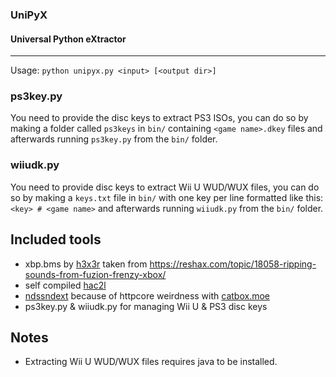 ### UniPyX
#### Universal Python eXtractor
---
Usage: `python unipyx.py <input> [<output dir>]`

### ps3key.py
You need to provide the disc keys to extract PS3 ISOs, you can do so by making a folder called `ps3keys` in `bin/` containing `<game name>.dkey` files and afterwards running `ps3key.py` from the `bin/` folder.
### wiiudk.py
You need to provide disc keys to extract Wii U WUD/WUX files, you can do so by making a `keys.txt` file in `bin/` with one key per line formatted like this: `<key> # <game name>` and afterwards running `wiiudk.py` from the `bin/` folder.

## Included tools
* xbp.bms by [h3x3r](https://reshax.com/profile/183-h3x3r/) taken from https://reshax.com/topic/18058-ripping-sounds-from-fuzion-frenzy-xbox/
* self compiled [hac2l](https://github.com/Atmosphere-NX/hac2l)
* [ndssndext](https://gbatemp.net/download/nds-sound-extractor.28818/) because of httpcore weirdness with [catbox.moe](https://catbox.moe/)
* ps3key.py & wiiudk.py for managing Wii U & PS3 disc keys

## Notes
* Extracting Wii U WUD/WUX files requires java to be installed.
